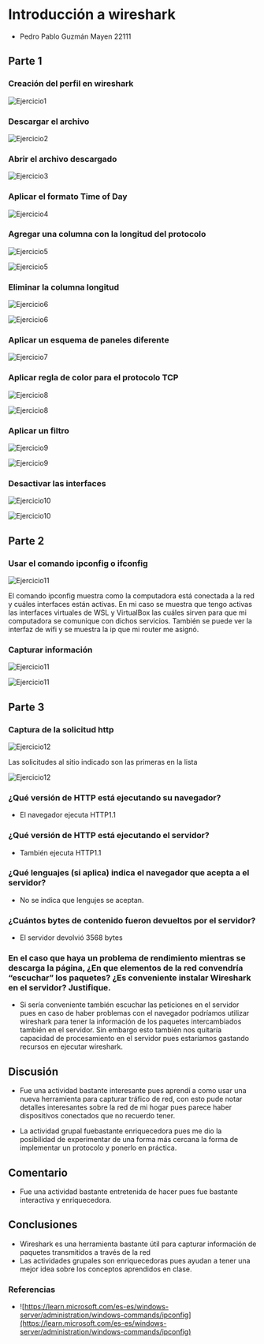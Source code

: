# Introducción a wireshark

- Pedro Pablo Guzmán Mayen 22111

## Parte 1

### Creación del perfil en wireshark

![Ejercicio1](Ejercicio1.png)

### Descargar el archivo

![Ejercicio2](Ejercicio2.png)

### Abrir el archivo descargado

![Ejercicio3](Ejercicio3.png)

### Aplicar el formato Time of Day

![Ejercicio4](Ejercicio4.png)

### Agregar una columna con la longitud del protocolo

![Ejercicio5](Ejercicio5_1.png)

![Ejercicio5](Ejercicio5_2.png)

### Eliminar la columna longitud

![Ejercicio6](Ejercicio6_1.png)

![Ejercicio6](Ejercicio6_2.png)

### Aplicar un esquema de paneles diferente

![Ejercicio7](Ejercicio7.png)

### Aplicar regla de color para el protocolo TCP

![Ejercicio8](Ejercicio8_1.png)

![Ejercicio8](Ejercicio8_2.png)

### Aplicar un filtro

![Ejercicio9](Ejercicio9.png)

![Ejercicio9](Ejercicio9_1.png)

### Desactivar las interfaces 

![Ejercicio10](Ejercicio10.png)

![Ejercicio10](Ejercicio10_1.png)


## Parte 2

### Usar el comando ipconfig o ifconfig

![Ejercicio11](Ejercicio11.png)

El comando ipconfig muestra como la computadora está conectada a la red y cuáles interfaces están activas. En mi caso se muestra que tengo activas las interfaces virtuales de WSL y VirtualBox las cuáles sirven para que mi computadora se comunique con dichos servicios. También se puede ver la interfaz de wifi y se muestra la ip que mi router me asignó. 



### Capturar información

![Ejercicio11](Ejercicio11_2.png)

![Ejercicio11](Ejercicio11_3.png)

## Parte 3

### Captura de la solicitud http

![Ejercicio12](Ejercicio12.png)

Las solicitudes al sitio indicado son las primeras en la lista

![Ejercicio12](Ejercicio12_1.png)

### ¿Qué versión de HTTP está ejecutando su navegador?

- El navegador ejecuta HTTP1.1

### ¿Qué versión de HTTP está ejecutando el servidor?

- También ejecuta HTTP1.1
### ¿Qué lenguajes (si aplica) indica el navegador que acepta a el servidor?

- No se indica que lengujes se aceptan.

### ¿Cuántos bytes de contenido fueron devueltos por el servidor?

- El servidor devolvió 3568 bytes


### En el caso que haya un problema de rendimiento mientras se descarga la página, ¿En que elementos de la red convendría “escuchar” los paquetes? ¿Es conveniente instalar Wireshark en el servidor? Justifique.

- Si sería conveniente también escuchar las peticiones en el servidor pues en caso de haber problemas con el navegador podríamos utilizar wireshark para tener la información de los paquetes intercambiados también en el servidor. Sin embargo esto también nos quitaría capacidad de procesamiento en el servidor pues estaríamos gastando recursos en ejecutar wireshark. 

## Discusión

- Fue una actividad bastante interesante pues aprendí a como usar una nueva herramienta para capturar tráfico de red, con esto pude notar detalles interesantes sobre la red de mi hogar pues parece haber dispositivos conectados que no recuerdo tener. 

- La actividad grupal fuebastante enriquecedora pues me dio la posibilidad de experimentar de una forma más cercana la forma de implementar un protocolo y ponerlo en práctica. 

## Comentario

- Fue una actividad bastante entretenida de hacer pues fue bastante interactiva y enriquecedora. 

## Conclusiones

- Wireshark es una herramienta bastante útil para capturar información de paquetes transmitidos a través de la red
- Las actividades grupales son enriquecedoras pues ayudan a tener una mejor idea sobre los conceptos aprendidos en clase. 

### Referencias

- ![https://learn.microsoft.com/es-es/windows-server/administration/windows-commands/ipconfig](https://learn.microsoft.com/es-es/windows-server/administration/windows-commands/ipconfig)


